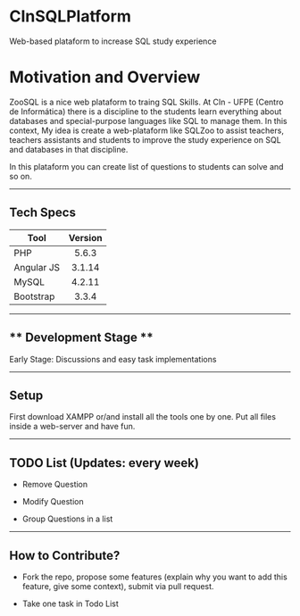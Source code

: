 # CInSQLPlatform
Web-based plataform to increase SQL study experience

# **Motivation and Overview**


ZooSQL is a nice web plataform to traing SQL Skills. At CIn - UFPE (Centro de Informática) there is a discipline to the students learn everything about databases and special-purpose languages like SQL to manage them. In this context, My idea is create a web-plataform like SQLZoo to assist teachers, teachers assistants and students to improve the study experience on SQL and databases in that discipline.

In this plataform you can create list of questions to students can solve and so on. 


------------
## **Tech Specs**

| Tool                                 | Version          |
| ------------------------------------ |:----------------:|
| PHP                                  | 5.6.3            |
| Angular JS                           | 3.1.14           |
| MySQL                                | 4.2.11           |
| Bootstrap                            | 3.3.4            |

------------------------------------------------

## ** Development Stage **

Early Stage: Discussions and easy task implementations

------------
## **Setup**

First download XAMPP or/and install all the tools one by one. Put all files inside a web-server and have fun.

------------

## **TODO List** (Updates: every week)

* Remove Question

* Modify Question

* Group Questions in a list

------------
## **How to Contribute?**

* Fork the repo, propose some features (explain why you want to add this feature, give some context), submit via pull request.

* Take one task in Todo List
